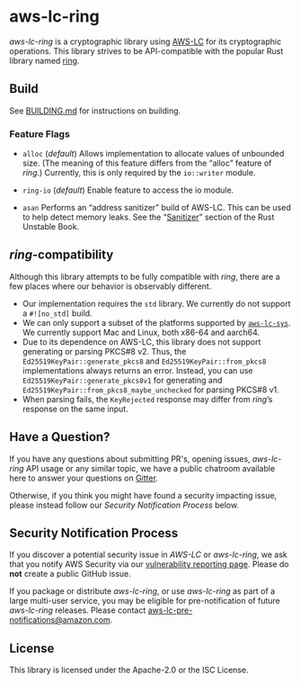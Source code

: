# aws-lc-ring
*aws-lc-ring* is a cryptographic library using [AWS-LC](https://github.com/awslabs/aws-lc) for its cryptographic operations.
This library strives to be API-compatible with the popular Rust library named 
[ring](https://github.com/briansmith/ring).

## Build
See [BUILDING.md](BUILDING.md) for instructions on building.

### Feature Flags
* `alloc` (*default*)
Allows implementation to allocate values of unbounded size. (The meaning of this feature differs from the “alloc” 
feature of *ring*.) Currently, this is only required by the `io::writer` module.

* `ring-io` (*default*)
Enable feature to access the io module.

* `asan`
Performs an “address sanitizer” build of AWS-LC. This can be used to help detect memory leaks. See the 
“[Sanitizer](https://doc.rust-lang.org/beta/unstable-book/compiler-flags/sanitizer.html)” 
section of the Rust Unstable Book.

## *ring*-compatibility

Although this library attempts to be fully compatible with *ring*, there are a few places where our behavior is 
observably different.

* Our implementation requires the `std` library. We currently do not support a `#![no_std]` build.
* We can only support a subset of the platforms supported by [`aws-lc-sys`](https://crates.io/crates/aws-lc-sys). We currently support Mac and Linux, both 
x86-64 and aarch64.
* Due to its dependence on AWS-LC, this library does not support generating or parsing PKCS#8 v2. 
Thus, the `Ed25519KeyPair::generate_pkcs8` and `Ed25519KeyPair::from_pkcs8` implementations always returns an error. 
Instead, you can use `Ed25519KeyPair::generate_pkcs8v1` for generating and `Ed25519KeyPair::from_pkcs8_maybe_unchecked`
for parsing PKCS#8 v1.
* When parsing fails, the `KeyRejected` response may differ from *ring*’s response on the same input.

## Have a Question?

If you have any questions about submitting PR's, opening issues, *aws-lc-ring* API usage or
any similar topic, we have a public chatroom available here to answer your questions
on [Gitter](https://gitter.im/awslabs/aws-lc).

Otherwise, if you think you might have found a security impacting issue, please instead
follow our *Security Notification Process* below.

## Security Notification Process

If you discover a potential security issue in *AWS-LC* or *aws-lc-ring*, we ask that you notify AWS
Security via our
[vulnerability reporting page](https://aws.amazon.com/security/vulnerability-reporting/).
Please do **not** create a public GitHub issue.

If you package or distribute *aws-lc-ring*, or use *aws-lc-ring* as part of a large multi-user service,
you may be eligible for pre-notification of future *aws-lc-ring* releases.
Please contact aws-lc-pre-notifications@amazon.com.

## License

This library is licensed under the Apache-2.0 or the ISC License.
